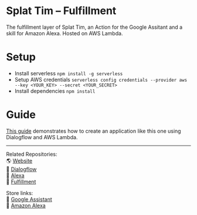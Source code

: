 # Splat Tim – Fulfillment

The fulfillment layer of Splat Tim, an Action for the Google Assitant and a skill for Amazon Alexa. Hosted on AWS Lambda.

# Setup

- Install serverless `npm install -g serverless`
- Setup AWS credentials `serverless config credentials --provider aws --key <YOUR_KEY> --secret <YOUR_SECRET>`
- Install dependencies `npm install`

# Guide

[This guide](https://medium.com/@marcorei/developing-for-the-google-assistant-using-typescript-and-amazon-web-services-e7c81df9a436) demonstrates how to create an application like this one using Dialogflow and AWS Lambda.


---

Related Repositories:  
🌎 [Website](https://github.com/marcorei/splattim-website)   
🐡 [Dialogflow](https://github.com/marcorei/splattim-dialogflow)  
🐠 [Alexa](https://github.com/marcorei/splattim-alexa)   
💬 [Fulfillment](https://github.com/marcorei/splattim-fulfillment)  

Store links:  
🦐 [Google Assistant](https://assistant.google.com/services/a/uid/000000c592ac878b?hl=en)  
🦀 [Amazon Alexa](https://www.amazon.com/dp/B07BD39BR4/)  